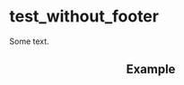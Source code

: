 # test_without_footer
Some text.
<div id="metatavu-custom-footer"><div align="center">
  <h2>Example</h2>
</div></div>